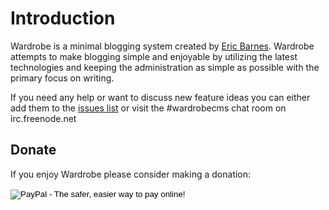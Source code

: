# Introduction

Wardrobe is a minimal blogging system created by [Eric Barnes](https://github.com/ericbarnes). Wardrobe attempts to make blogging simple and enjoyable by utilizing the latest technologies and keeping the administration as simple as possible with the primary focus on writing.

If you need any help or want to discuss new feature ideas you can either add them to the [issues list](https://github.com/ericbarnes/wardrobe/issues) or visit the #wardrobecms chat room on irc.freenode.net

## Donate

If you enjoy Wardrobe please consider making a donation: 

<form action="https://www.paypal.com/cgi-bin/webscr" method="post" target="_top">
<input type="hidden" name="cmd" value="_s-xclick">
<input type="hidden" name="hosted_button_id" value="V4NL7S8PKPHHW">
<input type="image" src="https://www.paypalobjects.com/en_US/i/btn/btn_donateCC_LG.gif" border="0" name="submit" alt="PayPal - The safer, easier way to pay online!">
<img alt="" border="0" src="https://www.paypalobjects.com/en_US/i/scr/pixel.gif" width="1" height="1">
</form>
